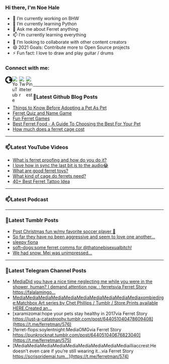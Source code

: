 ### Hi there, I'm Noe Hale

- 🔭 I’m currently working on BHW
- 🌱 I’m currently learning Python
- 💬 Ask me about Ferret anything
- 📫 I’m currently learning everything
- 🔭 I’m looking to collaborate with other content creators
- 😄 2021 Goals: Contribute more to Open Source projects
- ⚡ Fun fact: I love to draw and play guitar / drums

### Connect with me:

[<img align="left" alt="ferretvoice.com" width="22px" src="https://raw.githubusercontent.com/iconic/open-iconic/master/svg/globe.svg" />](https://ferretvoice.com)
[<img align="left" alt="YouTube" width="22px" src="https://cdn.jsdelivr.net/npm/simple-icons@v3/icons/youtube.svg" />](https://www.youtube.com/channel/UCk665XTfaMLVwFVWUmgnDiw)
[<img align="left" alt="Twitter" width="22px" src="https://cdn.jsdelivr.net/npm/simple-icons@v3/icons/twitter.svg" />](https://twitter.com/voiceferret)
[<img align="left" alt="Pinterest" width="22px" src="https://cdn.jsdelivr.net/npm/simple-icons@v3/icons/pinterest.svg" />](https://www.pinterest.com/voiceferret/)

<br />

---
### 🔭Latest Github Blog Posts
<!-- GITHUB:START -->
- [Things to Know Before Adopting a Pet As Pet](http://noehale.github.io/things-to-know-before-adopting-a-pet-as-pet/)
- [Ferret Quiz and Name Game](http://noehale.github.io/ferret-quiz/)
- [Fun Ferret Games](http://noehale.github.io/fun-ferret-games/)
- [Best Ferret Food - A Guide To Choosing the Best For Your Pet](http://noehale.github.io/best-ferret-food/)
- [How much does a ferret cage cost](http://noehale.github.io/how-much-does-a-ferret-cage-cost/)
<!-- GITHUB:END -->
---
### 📫Latest YouTube Videos

<!-- YOUTUBE:START -->
- [What is ferret proofing and how do you do it?](https://www.youtube.com/watch?v=81Syh_DJBQQ)
- [I love how in sync the last bit is to the audio😂](https://www.youtube.com/watch?v=WHBeGHwSlGY)
- [What are good ferret toys?](https://www.youtube.com/watch?v=tPxRilBzc0s)
- [What kind of cage do ferrets need?](https://www.youtube.com/watch?v=xzz6hC3sR5A)
- [40+ Best Ferret Tattoo Idea](https://www.youtube.com/watch?v=KIKqduR6Xcs)
<!-- YOUTUBE:END -->

---
### 📫Latest Podcast

<!-- PODCAST:START -->
<!-- PODCAST:END -->
---
### 📝Latest Tumblr Posts

<!-- TUMBLR:START -->
- [Post Christmas fun w/my favorite soccer player 🥰](https://come-forth-into-the-light.tumblr.com/post/644111430758596608)
- [So far they have no been aggressive and seem to love one another...](https://come-forth-into-the-light.tumblr.com/post/644088735866175488)
- [sleepy fiona](https://come-forth-into-the-light.tumblr.com/post/644043387820965888)
- [soft–dogs:some ferret comms for @thatonebisexualbitch!](https://come-forth-into-the-light.tumblr.com/post/644020821809053697)
- [We had snow. Mei was unimpressed…](https://come-forth-into-the-light.tumblr.com/post/643998077310631937)
<!-- TUMBLR:END -->
---
### 📝Latest Telegram Channel Posts

<!-- TELEGRAM:START -->
- [MediaDid you have a nice time neglecting me while you were in the shower, human? I demand attention now. : ferretsvia Ferret Story https://falalamingo...](https://t.me/ferretman/578)
- [MediaMediaMediaMediaMediaMediaMediaMediaMediaMediaxombiedirge:Matchbox Art series by Chet Phillips / Tumblr / Store.Prints available HERE.Created an...](https://t.me/ferretman/577)
- [xaramizomai:hope your pets stay healthy in 2017via Ferret Story https://just-a-catastrophy.tumblr.com/post/644051040478609408](https://t.me/ferretman/576)
- [ferret-flops:soylentnight:MediaOMGvia Ferret Story https://punkrocknat.tumblr.com/post/644051040676823040](https://t.me/ferretman/575)
- [MediaMediaMediaMediaMediaMediaMediaMediaMediailliaccrest:He doesn’t even care if you’re still wearing it…via Ferret Story https://scrisoridemai.tum...](https://t.me/ferretman/574)
<!-- TELEGRAM:END -->
